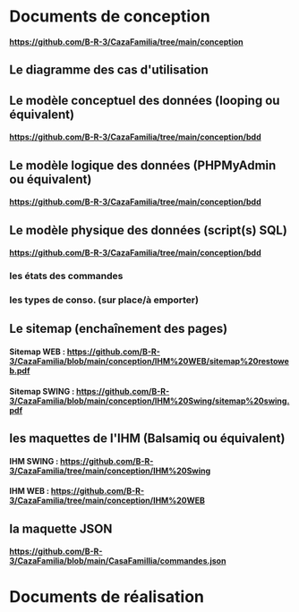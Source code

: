 # Documents de conception 
#### https://github.com/B-R-3/CazaFamilia/tree/main/conception

## Le diagramme des cas d'utilisation

## Le modèle conceptuel des données (looping ou équivalent) 
#### https://github.com/B-R-3/CazaFamilia/tree/main/conception/bdd

## Le modèle logique des données (PHPMyAdmin ou équivalent) 
#### https://github.com/B-R-3/CazaFamilia/tree/main/conception/bdd

## Le modèle physique des données (script(s) SQL) 
#### https://github.com/B-R-3/CazaFamilia/tree/main/conception/bdd

### les états des commandes

### les types de conso. (sur place/à emporter)

## Le sitemap (enchaînement des pages)
#### Sitemap WEB : https://github.com/B-R-3/CazaFamilia/blob/main/conception/IHM%20WEB/sitemap%20restoweb.pdf
#### Sitemap SWING : https://github.com/B-R-3/CazaFamilia/blob/main/conception/IHM%20Swing/sitemap%20swing.pdf

## les maquettes de l'IHM (Balsamiq ou équivalent)
#### IHM SWING : https://github.com/B-R-3/CazaFamilia/tree/main/conception/IHM%20Swing
#### IHM WEB : https://github.com/B-R-3/CazaFamilia/tree/main/conception/IHM%20WEB

## la maquette JSON
#### https://github.com/B-R-3/CazaFamilia/blob/main/CasaFamillia/commandes.json

# Documents de réalisation 
